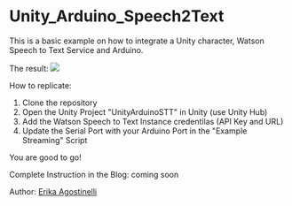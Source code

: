 # Unity_Arduino_Speech2Text
This is a basic example on how to integrate a Unity character, Watson Speech to Text Service and Arduino. 

The result: 
[![](http://img.youtube.com/vi/V2ErnOvUj7Q/0.jpg)](http://www.youtube.com/watch?v=V2ErnOvUj7Q "Demo Result")

How to replicate: 
1. Clone the repository 
2. Open the Unity Project "UnityArduinoSTT" in Unity (use Unity Hub)
3. Add the Watson Speech to Text Instance credentilas (API Key and URL)
4. Update the Serial Port with your Arduino Port in the "Example Streaming" Script 

You are good to go! 

Complete Instruction in the Blog: coming soon

Author: <a href="https://www.linkedin.com/in/erikaagostinelli/">Erika Agostinelli </a>



